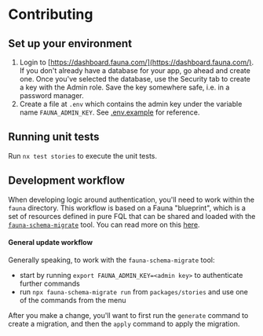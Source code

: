 # Contributing

## Set up your environment

1. Login to [https://dashboard.fauna.com/](https://dashboard.fauna.com/). If you don't already have a database for your app, go ahead and create one. Once you've selected the database, use the Security tab to create a key with the Admin role. Save the key somewhere safe, i.e. in a password manager.
2. Create a file at `.env` which contains the admin key under the variable name `FAUNA_ADMIN_KEY`. See [.env.example](.env.example) for reference.

## Running unit tests

Run `nx test stories` to execute the unit tests.

## Development workflow

When developing logic around authentication, you'll need to work within the `fauna` directory. This workflow is based on a Fauna "blueprint", which is a set of resources defined in pure FQL that can be shared and loaded with the [`fauna-schema-migrate`](https://github.com/fauna-labs/fauna-schema-migrate) tool. You can read more on this [here](https://github.com/fauna-labs/fauna-blueprints/blob/main/README.md#fauna-blueprints).

#### General update workflow

Generally speaking, to work with the `fauna-schema-migrate` tool:

-   start by running `export FAUNA_ADMIN_KEY=<admin key>` to authenticate further commands
-   run `npx fauna-schema-migrate run` from `packages/stories` and use one of the commands from the menu

After you make a change, you'll want to first run the `generate` command to create a migration, and then the `apply` command to apply the migration.
